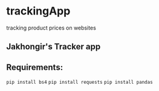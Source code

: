 # trackingApp
tracking product prices on websites

## Jakhongir's Tracker app

## Requirements:
`pip install bs4`
`pip install requests`
`pip install pandas`

